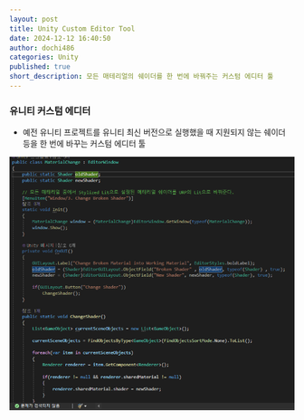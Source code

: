 ```yaml
---
layout: post
title: Unity Custom Editor Tool
date: 2024-12-12 16:40:50
author: dochi486
categories: Unity
published: true
short_description: 모든 매테리얼의 쉐이더를 한 번에 바꿔주는 커스텀 에디터 툴
---
```


### 유니티 커스텀 에디터

- 예전 유니티 프로젝트를 유니티 최신 버전으로 실행했을 때 지원되지 않는 쉐이더 등을 한 번에 바꾸는 커스텀 에디터 툴

![코드 샘플](images\image.png)
